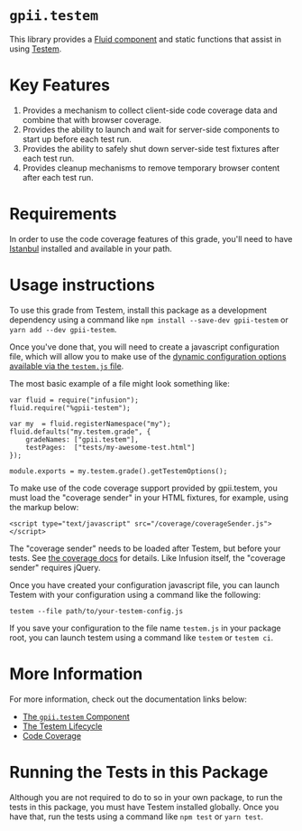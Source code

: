 # `gpii.testem`

This library provides a [Fluid component](http://docs.fluidproject.org/infusion/development/UnderstandingInfusionComponents.html)
and static functions that assist in using [Testem](https://github.com/testem/testem).

# Key Features

1. Provides a mechanism to collect client-side code coverage data and combine that with browser coverage.
2. Provides the ability to launch and wait for server-side components to start up before each test run.
3. Provides the ability to safely shut down server-side test fixtures after each test run.
4. Provides cleanup mechanisms to remove temporary browser content after each test run.

# Requirements

In order to use the code coverage features of this grade, you'll need to have
[Istanbul](https://github.com/gotwarlost/istanbul) installed and available in your path.

# Usage instructions

To use this grade from Testem, install this package as a development dependency using a command like
`npm install --save-dev gpii-testem` or `yarn add --dev gpii-testem`.

Once you've done that, you will need to create a javascript configuration file, which will allow you to make use of the
[dynamic configuration options available via the `testem.js` file](https://github.com/testem/testem/blob/master/examples/dynamic_config/testem.js).

The most basic example of a file might look something like:

```
var fluid = require("infusion");
fluid.require("%gpii-testem");

var my  = fluid.registerNamespace("my");
fluid.defaults("my.testem.grade", {
    gradeNames: ["gpii.testem"],
    testPages:  ["tests/my-awesome-test.html"]
});

module.exports = my.testem.grade().getTestemOptions();
```

To make use of the code coverage support provided by gpii.testem, you must load the "coverage sender" in your HTML
fixtures, for example, using the markup below:

```
<script type="text/javascript" src="/coverage/coverageSender.js"></script>
```

The "coverage sender" needs to be loaded after Testem, but before your tests.  See [the coverage docs](docs/coverage.md)
for details.   Like Infusion itself, the "coverage sender" requires jQuery.

Once you have created your configuration javascript file, you can launch Testem with your configuration using a command
like the following:

`testem --file path/to/your-testem-config.js`

If you save your configuration to the file name `testem.js` in your package root, you can launch testem using a command
like `testem` or `testem ci`.

# More Information

For more information, check out the documentation links below:

* [The `gpii.testem` Component](docs/testem-component.md)
* [The Testem Lifecycle](docs/testem-lifecycle.md)
* [Code Coverage](docs/coverage.md)

# Running the Tests in this Package

Although you are not required to do to so in your own package, to run the tests in this package, you must have Testem
installed globally.  Once you have that, run the tests using a command like `npm test` or `yarn test`.